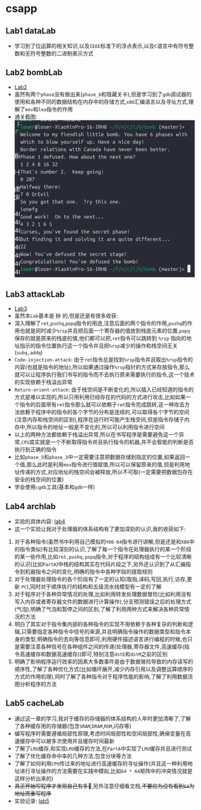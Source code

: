 # csapp
## Lab1 dataLab
- 学习到了位运算的相关知识,以及`IEEE`标准下的浮点表示,以及`C`语言中有符号整数和无符号整数的二进制表示方式
## Lab2 bombLab
- [Lab2](lab2/lab2.md)
- 虽然有两个`phase`没有做出来(`phase_6`和隐藏关卡),但是学习到了`gdb`调试器的使用和各种不同的数据结构在内存中的存储方式,`x86`汇编语言以及寻址方式,理解了`mov`和`lea`指令的作用
- 通关截图:
![alt text](./img/image.png)
## Lab3 attackLab
- [Lab3](lab3/attacklab/lab3.md)
- 虽然本`Lab`基本是 ~~抄~~ 的,但是还是有很多收获:
- 深入理解了`ret`,`pushq`,`popq`指令的用途,注意后面的两个指令的作用,`pushq`的作用也就是同时减少`%rsp`并且把后面一个寄存器的值放到栈底元素的位置,`popq`保存的就是原来的栈底的值,他们都可以把,`ret`指令可以跳转到 `%rsp` 指向的地址指示的指令位置执行这一个指令并且把`%rsp`减少的操作和栈空间无关(`subq,addq`)
- `Code-injection-attack`: 由于`ret`指令总是找到`%rsp`指令并且取出`%rsp`指令的内容(也就是指令的地址),所以如果通过操作`%rsp`指针的方式来存放指令,那么就可以让程序执行我们书写的指令而不去执行原来需要执行的指令,这一个技术的实现依赖于栈溢出异常
- `Return-orient-attack`: 由于栈空间是不断变化的,所以插入已经知道的指令的方式是难以实现的,所以只用利用已经存在的代码的方式进行攻击,比如如果一个指令的后面带有`ret`指令那么就可以依赖于`ret`指令完成跳转,这一种攻击方法依赖于程序中的指令的各个字节的分布是连续的,可以取得各个字节的空间(注意内存和栈空间的区别),程序在运行时可能产生栈空间,但是指令存储于内存中,所以指令的地址一般是不变化的,所以可以利用指令进行空间
- 以上的两种方法都依赖于栈溢出异常,所以在书写程序是需要避免这一个异常,`CPU`其实就是一个不断取得指令并且执行指令的机器,并不会智能的判断是否执行到正确的指令
- 比如`phase_5`和`phase_3`中一定需要注意把数据存储到指定的位置,如果返回一个值,那么此时是利用`mov`指令进行值赋值,所以可以保留原来的值,但是利用地址传递的方式,对应地址的栈空间会被释放,所以不可取(一定需要把数据包存在安全的栈空间的位置)
- 学会使用`cgdb`工具(基本和`gdb`一样)
## Lab4 archlab
- 实验的具体内容: [lab4](lab4/archlab/lab4.md)
- 这一个实验让我对于处理器的体系结构有了更加深刻的认识,我的收获如下:
1. 对于各种指令(虽然书中利用自己模拟的`Y86-64`指令进行讲解,但是还是和`X86`中的指令类似)有比较深刻的认识,了解了每一个指令在处理器执行的某一个阶段的某一些作用,比如`ret,pushq,popq`指令,对于程序的结构组成有一个比较清晰的认识(比如`PartA`)中栈的结构其实在代码片段之下,另外还认识到了从汇编指令到机器指令之间的变化,明确的指令中各种字段的提取规则
2. 对于处理器处理指令的各个阶段有了一定的认知(取指,译码,写回,执行,访存,更新 `PC`),同时对于顺序执行的结构和五级流水线模型有一定的了解
3. 对于程序对于各种异常情况的处理,比如利用转发处理数据冒险(比如利用没有写入内存或者寄存器文件的数据进行计算操作),分支预测错误之后的处理方式(气泡),明确了气泡和暂停之间的区别,了解了利用两种方式来解决各种异常情况的方法
4. 明白了其实对于指令集内部的各种指令的实现不用依赖于各种复杂的判断和逻辑,只需要指定各种指令中信号的来源,并且明确指令操作的数据类型和指令本身的类型,明确指令的去向等信息即可,利用硬件描述语言进行编程的时候,也只是需要注意各种信号在各种组件之间的传递(处理器,寄存器文件,高速缓存(指令高速缓存和数据高速缓存))即可,特别注意`dstE`和`dstM`之前的区别
5. 明确了影响程序运行效率的因素大多数事件是由于数据冒险导致的内存读写的顺序性,了解了各种优化方式(比如循环展开,减少内存引用以及调整运算顺序的方式的作用机理),同时了解了各种指令对于程序性能的影响,了解了利用数据流图分析程序的方法
## Lab5 cacheLab
- 通过这一章的学习,我对于缓存的存储器的体系结构的人年时更加清晰了,了解了各种缓存用的存储器(包含`SRAM`,`DRAM`,`ROM`,闪存等)
- 编写程序时需要遵循局部性原理,考虑时间局部性和空间局部性,确保变量在高速缓存中可以被多次使用并且缓存时间最新
- 了解了`LRU`缓存,和实现`LRU`缓存的方法,在`PartA`中实现了`LRU`缓存并且进行测试
- 了解了优化缓存命中率的几种方法,包含分块等方法
- 了解了如何利用`CPU`传过来的地址进行高速缓存的寻址操作(并且这一种利用地址进行寻址操作的方法需要在实践中模拟,比如`64 * 64`矩阵中的冲突情况就是这样分析出来的)
- ~~真正开始写程序才发现自己有多🥬~~,另外注意仔细看文档,~~不要应为没有看到`64`为地址而重写程序~~
- 实验记录: [lab5](lab5/cachelab/lab5.md)